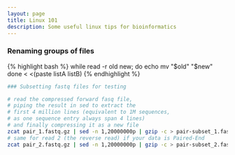 ```yaml
---
layout: page
title: Linux 101
description: Some useful linux tips for bioinformatics
---
```


### Renaming groups of files

{% highlight bash %}
while read -r old new; do
   echo mv "$old" "$new"
done < <(paste listA listB)
{% endhighlight %}

``` bash
### Subsetting fastq files for testing

# read the compressed forward fasq file, 
# piping the result in sed to extract the 
# first 4 million lines (equivalent to 1M sequences, 
# as one sequence entry always span 4 lines)
# and finally compressing it as a new file
zcat pair_1.fastq.gz | sed -n 1,20000000p | gzip -c > pair-subset_1.fastq.gz
# same for read 2 (the reverse read) if your data is Paired-End
zcat pair_2.fastq.gz | sed -n 1,20000000p | gzip -c > pair-subset_2.fastq.gz
```
